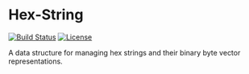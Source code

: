# Hex-String

[![Build Status](https://circleci.com/gh/luminescent-dreams/hex-string.svg?style=svg)](https://circleci.com/gh/luminescent-dreams/hex-string)
[![License](https://img.shields.io/badge/license-BSD--3-lightgrey.svg)](https://raw.githubusercontent.com/luminescent-dreams/hex-string/sol/LICENSE)

A data structure for managing hex strings and their binary byte vector representations.

